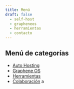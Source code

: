 ```yaml
---
title: Menú
draft: false
  - self-host
  - grapheneos
  - herramientas
  - contacto
---
```


## Menú de categorías

- [Auto Hosting](https://goespana.github.io/gosespana/tags/self-host)
- [Graphene OS](https://goespana.github.io/gosespana/tags/grapheneos)
- [Herramientas](https://goespana.github.io/gosespana/tags/herramientas)
- [Colaboración](https://goespana.github.io/gosespana/tags/contacto) a